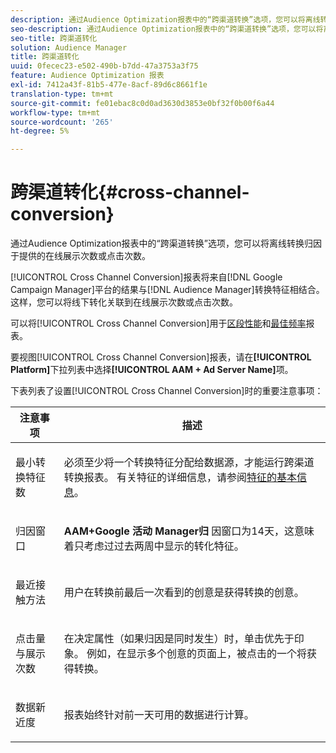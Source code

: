 ```yaml
---
description: 通过Audience Optimization报表中的“跨渠道转换”选项，您可以将离线转换归因于提供的在线展示次数或点击次数。
seo-description: 通过Audience Optimization报表中的“跨渠道转换”选项，您可以将离线转换归因于提供的在线展示次数或点击次数。
seo-title: 跨渠道转化
solution: Audience Manager
title: 跨渠道转化
uuid: 0fecec23-e502-490b-b7dd-47a3753a3f75
feature: Audience Optimization 报表
exl-id: 7412a43f-81b5-477e-8acf-89d6c8661f1e
translation-type: tm+mt
source-git-commit: fe01ebac8c0d0ad3630d3853e0bf32f0b00f6a44
workflow-type: tm+mt
source-wordcount: '265'
ht-degree: 5%

---
```


# 跨渠道转化{#cross-channel-conversion}

通过Audience Optimization报表中的“跨渠道转换”选项，您可以将离线转换归因于提供的在线展示次数或点击次数。

[!UICONTROL Cross Channel Conversion]报表将来自[!DNL Google Campaign Manager]平台的结果与[!DNL Audience Manager]转换特征相结合。 这样，您可以将线下转化关联到在线展示次数或点击次数。

可以将[!UICONTROL Cross Channel Conversion]用于[区段性能](../../../reporting/audience-optimization-reports/aor-advertisers/segment-performance.md)和[最佳频率](../../../reporting/audience-optimization-reports/aor-advertisers/optimal-frequency.md)报表。

要视图[!UICONTROL Cross Channel Conversion]报表，请在&#x200B;**[!UICONTROL Platform]**&#x200B;下拉列表中选择&#x200B;**[!UICONTROL AAM + Ad Server Name]**&#x200B;项。

下表列表了设置[!UICONTROL Cross Channel Conversion]时的重要注意事项：

<table id="table_62590B4AB7624B619EC9AA8FF89722C9"> 
 <thead> 
  <tr> 
   <th class="entry"> 注意事项 </th> 
   <th class="entry"> 描述 </th> 
  </tr> 
 </thead>
 <tbody> 
  <tr> 
   <td colname="col01"> <p>最小转换特征数 </p> </td> 
   <td colname="col1"> <p>必须至少将一个转换特征分配给数据源，才能运行<span class="wintitle">跨渠道转换</span>报表。 有关特征的详细信息，请参阅<a href="../../../features/traits/create-onboarded-rule-based-traits.md">特征的基本信息</a>。 </p> </td> 
  </tr>
  <tr> 
   <td> <p>归因窗口 </p> </td> 
   <td> <p> <b><span class="uicontrol"> AAM+Google 活动 Manager归</span></b> 因窗口为14天，这意味着只考虑过过去两周中显示的转化特征。 </p> </td> 
  </tr> 
  <tr> 
   <td> <p>最近接触方法 </p> </td> 
   <td> <p>用户在转换前最后一次看到的创意是获得转换的创意。 </p> </td> 
  </tr> 
  <tr> 
   <td> <p>点击量与展示次数 </p> </td> 
   <td> <p>在决定属性（如果归因是同时发生）时，单击优先于印象。 例如，在显示多个创意的页面上，被点击的一个将获得转换。 </p> </td> 
  </tr> 
  <tr> 
   <td> <p>数据新近度 </p> </td> 
   <td> <p>报表始终针对前一天可用的数据进行计算。 </p> </td> 
  </tr> 
 </tbody> 
</table>
